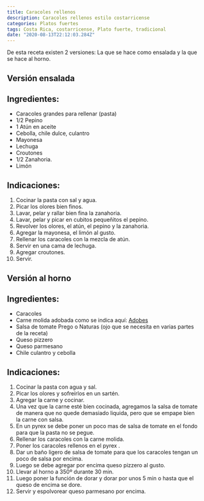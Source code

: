```yaml
---
title: Caracoles rellenos
description: Caracoles rellenos estilo costarricense
categories: Platos fuertes
tags: Costa Rica, costarricense, Plato fuerte, tradicional
date: "2020-08-13T22:12:03.284Z"
---
```


De esta receta existen 2 versiones: La que se hace como ensalada y la que se hace al horno.

## Versión ensalada

## Ingredientes:

- Caracoles grandes para rellenar (pasta)
- 1/2 Pepino
- 1 Atún en aceite
- Cebolla, chile dulce, culantro
- Mayonesa
- Lechuga
- Croutones
- 1/2 Zanahoria.
- Limón

## Indicaciones:

1. Cocinar la pasta con sal y agua.
2. Picar los olores bien finos.
3. Lavar, pelar y rallar bien fina la zanahoria.
4. Lavar, pelar y picar en cubitos pequeñitos el pepino.
5. Revolver los olores, el atún, el pepino y la zanahoria.
6. Agregar la mayonesa, el limón al gusto.
7. Rellenar los caracoles con la mezcla de atún.
8. Servir en una cama de lechuga.
9. Agregar croutones.
10. Servir.

## Versión al horno

## Ingredientes:

- Caracoles
- Carne molida adobada como se indica aquí: [Adobes ](/Adobes/Adobes/)
- Salsa de tomate Prego o Naturas (ojo que se necesita en varias partes de la receta)
- Queso pizzero
- Queso parmesano
- Chile culantro y cebolla

## Indicaciones:

1. Cocinar la pasta con agua y sal.
2. Picar los olores y sofreírlos en un sartén.
3. Agregar la carne y cocinar.
4. Una vez que la carne esté bien cocinada, agregamos la salsa de tomate de manera que no quede demasiado liquida, pero que se empape bien la carne con salsa.
5. En un pyrex se debe poner un poco mas de  salsa de tomate en el fondo para que la pasta no se pegue.
6. Rellenar los caracoles con la carne molida.
7. Poner los caracoles rellenos en el pyrex .
8. Dar un baño ligero de salsa de tomate para que los caracoles tengan un poco de salsa por encima.
9. Luego se debe agregar por encima queso pizzero al gusto.
10. Llevar al horno a 350º durante 30 min.
11. Luego poner la función de dorar y dorar por unos 5 min o hasta que el queso de encima se dore.
12. Servir y espolvorear queso parmesano por encima.